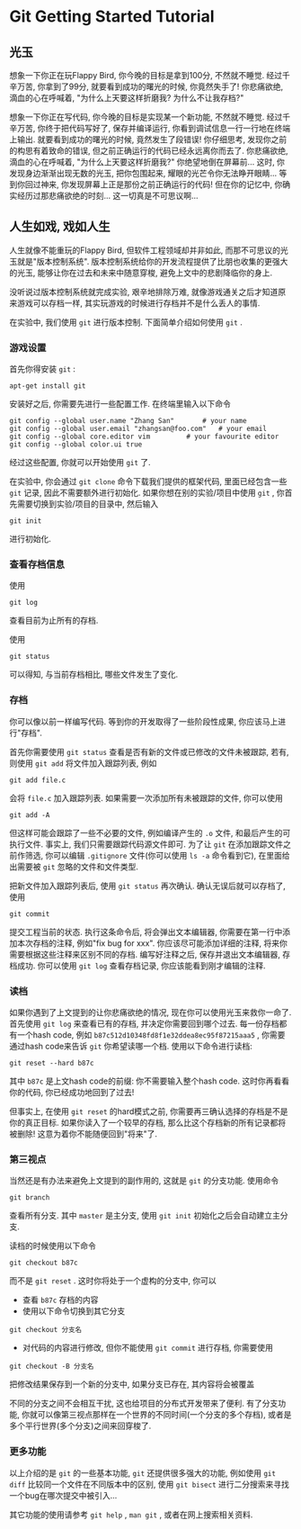 <!-- # git快速入门 -->
# Git Getting Started Tutorial

## 光玉

想象一下你正在玩Flappy Bird, 你今晚的目标是拿到100分, 不然就不睡觉. 经过千辛万苦, 你拿到了99分, 就要看到成功的曙光的时候, 你竟然失手了! 你悲痛欲绝, 滴血的心在呼喊着, "为什么上天要这样折磨我? 为什么不让我存档?"

想象一下你正在写代码, 你今晚的目标是实现某一个新功能, 不然就不睡觉. 经过千辛万苦, 你终于把代码写好了, 保存并编译运行, 你看到调试信息一行一行地在终端上输出. 就要看到成功的曙光的时候, 竟然发生了段错误! 你仔细思考, 发现你之前的构思有着致命的错误, 但之前正确运行的代码已经永远离你而去了. 你悲痛欲绝, 滴血的心在呼喊着, "为什么上天要这样折磨我?" 你绝望地倒在屏幕前... 这时, 你发现身边渐渐出现无数的光玉, 把你包围起来, 耀眼的光芒令你无法睁开眼睛... 等到你回过神来, 你发现屏幕上正是那份之前正确运行的代码! 但在你的记忆中, 你确实经历过那悲痛欲绝的时刻... 这一切真是不可思议啊...

## 人生如戏, 戏如人生

人生就像不能重玩的Flappy Bird, 但软件工程领域却并非如此, 而那不可思议的光玉就是"版本控制系统". 版本控制系统给你的开发流程提供了比朋也收集的更强大的光玉, 能够让你在过去和未来中随意穿梭, 避免上文中的悲剧降临你的身上.

没听说过版本控制系统就完成实验, 艰辛地排除万难, 就像游戏通关之后才知道原来游戏可以存档一样, 其实玩游戏的时候进行存档并不是什么丢人的事情.

在实验中, 我们使用 `git` 进行版本控制. 下面简单介绍如何使用 `git` .

### 游戏设置

首先你得安装 `git` :
```
apt-get install git
```
安装好之后, 你需要先进行一些配置工作. 在终端里输入以下命令
```
git config --global user.name "Zhang San"		# your name
git config --global user.email "zhangsan@foo.com"	# your email
git config --global core.editor vim			# your favourite editor
git config --global color.ui true
```
经过这些配置, 你就可以开始使用 `git` 了.

在实验中, 你会通过 `git clone` 命令下载我们提供的框架代码, 里面已经包含一些 `git` 记录, 因此不需要额外进行初始化. 如果你想在别的实验/项目中使用 `git` , 你首先需要切换到实验/项目的目录中, 然后输入
```
git init
```
进行初始化.

### 查看存档信息

使用
```
git log
```
查看目前为止所有的存档.

使用
```
git status
```
可以得知, 与当前存档相比, 哪些文件发生了变化.

### 存档

你可以像以前一样编写代码. 等到你的开发取得了一些阶段性成果, 你应该马上进行"存档".

首先你需要使用 `git status` 查看是否有新的文件或已修改的文件未被跟踪, 若有, 则使用 `git add` 将文件加入跟踪列表, 例如
```
git add file.c
```
会将 `file.c` 加入跟踪列表. 如果需要一次添加所有未被跟踪的文件, 你可以使用
```
git add -A
```
但这样可能会跟踪了一些不必要的文件, 例如编译产生的 `.o` 文件, 和最后产生的可执行文件. 事实上, 我们只需要跟踪代码源文件即可. 为了让 `git` 在添加跟踪文件之前作筛选, 你可以编辑 `.gitignore` 文件(你可以使用 `ls -a` 命令看到它), 在里面给出需要被 `git` 忽略的文件和文件类型.

把新文件加入跟踪列表后, 使用 `git status` 再次确认. 确认无误后就可以存档了, 使用
```
git commit
```
提交工程当前的状态. 执行这条命令后, 将会弹出文本编辑器, 你需要在第一行中添加本次存档的注释, 例如"fix bug for xxx". 你应该尽可能添加详细的注释, 将来你需要根据这些注释来区别不同的存档. 编写好注释之后, 保存并退出文本编辑器, 存档成功. 你可以使用 `git log` 查看存档记录, 你应该能看到刚才编辑的注释.

### 读档

如果你遇到了上文提到的让你悲痛欲绝的情况, 现在你可以使用光玉来救你一命了. 首先使用 `git log` 来查看已有的存档, 并决定你需要回到哪个过去. 每一份存档都有一个hash code, 例如 `b87c512d10348fd8f1e32ddea8ec95f87215aaa5` , 你需要通过hash code来告诉 `git` 你希望读哪一个档. 使用以下命令进行读档:
```
git reset --hard b87c
```
其中 `b87c` 是上文hash code的前缀: 你不需要输入整个hash code. 这时你再看看你的代码, 你已经成功地回到了过去!

但事实上, 在使用 `git reset` 的hard模式之前, 你需要再三确认选择的存档是不是你的真正目标. 如果你读入了一个较早的存档, 那么比这个存档新的所有记录都将被删除! 这意为着你不能随便回到"将来"了.

### 第三视点

当然还是有办法来避免上文提到的副作用的, 这就是 `git` 的分支功能. 使用命令
```
git branch
```
查看所有分支. 其中 `master` 是主分支, 使用 `git init` 初始化之后会自动建立主分支.

读档的时候使用以下命令
```
git checkout b87c
```
而不是 `git reset` . 这时你将处于一个虚构的分支中, 你可以
* 查看 `b87c` 存档的内容
* 使用以下命令切换到其它分支
```
git checkout 分支名
```
* 对代码的内容进行修改, 但你不能使用 `git commit` 进行存档, 你需要使用
```
git checkout -B 分支名
```
把修改结果保存到一个新的分支中, 如果分支已存在, 其内容将会被覆盖

不同的分支之间不会相互干扰, 这也给项目的分布式开发带来了便利. 有了分支功能, 你就可以像第三视点那样在一个世界的不同时间(一个分支的多个存档), 或者是多个平行世界(多个分支)之间来回穿梭了.

### 更多功能

以上介绍的是 `git` 的一些基本功能,  `git` 还提供很多强大的功能, 例如使用 `git diff` 比较同一个文件在不同版本中的区别, 使用 `git bisect` 进行二分搜索来寻找一个bug在哪次提交中被引入...

其它功能的使用请参考 `git help` ,  `man git` , 或者在网上搜索相关资料.

